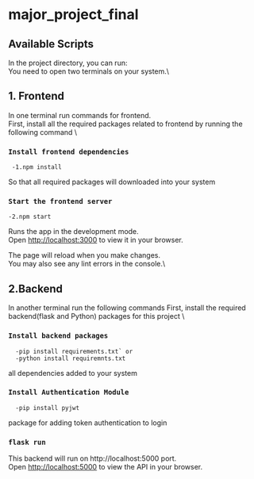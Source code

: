 # major_project_final
## Available Scripts

In the project directory, you can run:\
You need to open two terminals on your system.\
## 1. Frontend
In one terminal run commands for frontend.\
First, install all the required packages related to frontend by running the following command \
### `Install frontend dependencies`
     -1.npm install 
So that all required packages will downloaded into your system
### `Start the frontend server`
    -2.npm start

Runs the app in the development mode.\
Open [http://localhost:3000](http://localhost:3000) to view it in your browser.

The page will reload when you make changes.\
You may also see any lint errors in the console.\

## 2.Backend
In another terminal run the following commands
First, install the required backend(flask and Python) packages for this project \
### `Install backend packages`
      -pip install requirements.txt` or 
      -python install requiremnts.txt
all dependencies added to your system
### `Install Authentication Module`
      -pip install pyjwt
package for adding token authentication to login

### `flask run`
This backend will run on http://localhost:5000 port.\
Open [http://localhost:5000](http://localhost:5000) to view the API in your browser.
